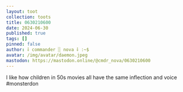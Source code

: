 ```yaml
---
layout: toot
collection: toots
title: 0630210600
date: 2024-06-30
published: true
tags: []
pinned: false
author: ⸸ commander ░ nova ⸸ :~$
avatar: /img/avatar/daemon.jpeg
mastodon: https://mastodon.online/@cmdr_nova/0630210600
---
```


I like how children in 50s movies all have the same inflection and voice #monsterdon
